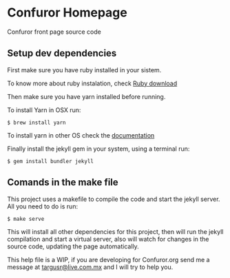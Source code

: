 Confuror Homepage
=================

Confuror front page source code

## Setup dev dependencies

First make sure you have ruby installed in your sistem.

To know more about ruby instalation, check [Ruby download](https://www.ruby-lang.org/es/downloads/)

Then make sure you have yarn installed before running.

To install Yarn in OSX run:

```$ brew install yarn```

To install yarn in other OS check the [documentation](https://yarnpkg.com/es-ES/docs/install)

Finally install the jekyll gem in your system, using a terminal run:

```$ gem install bundler jekyll```

## Comands in the make file

This project uses a makefile to compile the code and start the jekyll server. All you need to do is run:

```$ make serve```

This will install all other dependencies for this project, then will run the jekyll compilation and start a virtual server, also will watch for changes in the source code, updating the page automatically.

This help file is a WIP, if you are developing for Confuror.org send me a message at targusr@live.com.mx and I will try to help you.

